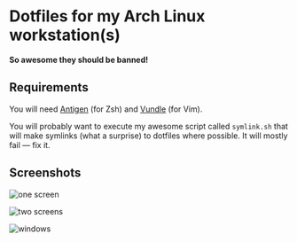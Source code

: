# Dotfiles for my Arch Linux workstation(s)

**So awesome they should be banned!**

## Requirements

You will need [Antigen](https://github.com/zsh-users/antigen) (for Zsh) and [Vundle](https://github.com/gmarik/Vundle.vim) (for Vim).

You will probably want to execute my awesome script called `symlink.sh` that will make symlinks (what a surprise) to dotfiles where possible. It will mostly fail — fix it.

## Screenshots

![one screen](https://raw.github.com/daGrevis/Dotfiles/master/Screenshots/one_screen.jpg)

![two screens](https://raw.github.com/daGrevis/Dotfiles/master/Screenshots/two_screens.jpg)

![windows](https://raw.github.com/daGrevis/Dotfiles/master/Screenshots/windows.jpg)
